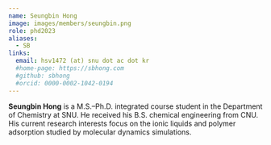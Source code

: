 ```yaml
---
name: Seungbin Hong
image: images/members/seungbin.png
role: phd2023
aliases:
  - SB
links: 
  email: hsv1472 (at) snu dot ac dot kr
  #home-page: https://sbhong.com
  #github: sbhong
  #orcid: 0000-0002-1042-0194
---
```


**Seungbin Hong** is a M.S.–Ph.D. integrated course student in the Department of Chemistry at SNU. He received his B.S. chemical engineering from CNU. His current research interests focus on the ionic liquids and polymer adsorption studied by molecular dynamics simulations.
